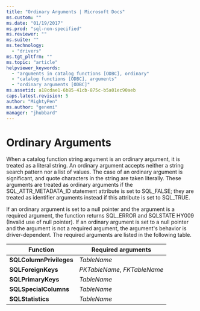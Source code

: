 ```yaml
---
title: "Ordinary Arguments | Microsoft Docs"
ms.custom: ""
ms.date: "01/19/2017"
ms.prod: "sql-non-specified"
ms.reviewer: ""
ms.suite: ""
ms.technology: 
  - "drivers"
ms.tgt_pltfrm: ""
ms.topic: "article"
helpviewer_keywords: 
  - "arguments in catalog functions [ODBC], ordinary"
  - "catalog functions [ODBC], arguments"
  - "ordinary arguments [ODBC]"
ms.assetid: a18cdae1-6b85-41cb-875c-b5a01ec90aeb
caps.latest.revision: 5
author: "MightyPen"
ms.author: "genemi"
manager: "jhubbard"
---
```

# Ordinary Arguments
When a catalog function string argument is an ordinary argument, it is treated as a literal string. An ordinary argument accepts neither a string search pattern nor a list of values. The case of an ordinary argument is significant, and quote characters in the string are taken literally. These arguments are treated as ordinary arguments if the SQL_ATTR_METADATA_ID statement attribute is set to SQL_FALSE; they are treated as identifier arguments instead if this attribute is set to SQL_TRUE.  
  
 If an ordinary argument is set to a null pointer and the argument is a required argument, the function returns SQL_ERROR and SQLSTATE HY009 (Invalid use of null pointer). If an ordinary argument is set to a null pointer and the argument is not a required argument, the argument's behavior is driver-dependent. The required arguments are listed in the following table.  
  
|Function|Required arguments|  
|--------------|------------------------|  
|**SQLColumnPrivileges**|*TableName*|  
|**SQLForeignKeys**|*PKTableName*, *FKTableName*|  
|**SQLPrimaryKeys**|*TableName*|  
|**SQLSpecialColumns**|*TableName*|  
|**SQLStatistics**|*TableName*|